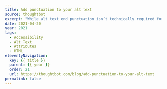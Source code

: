 ```yaml
---
title: Add punctuation to your alt text
source: thoughtbot
excerpt: "While alt text end punctuation isn’t technically required for compliance, it makes for a better experience for your audience"
date: 2021-04-20
year: 2021
tags:
  - Accessibility
  - Alt Text
  - Attributes
  - HTML
eleventyNavigation:
  key: {{ title }}
  parent: {{ year }}
  order: 21
  url: https://thoughtbot.com/blog/add-punctuation-to-your-alt-text
permalink: false
---
```

